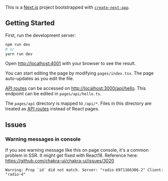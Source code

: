 This is a [Next.js](https://nextjs.org/) project bootstrapped with [`create-next-app`](https://github.com/vercel/next.js/tree/canary/packages/create-next-app).

## Getting Started

First, run the development server:

```bash
npm run dev
# or
yarn run dev
```

Open [http://localhost:4001](http://localhost:4001) with your browser to see the result.

You can start editing the page by modifying `pages/index.tsx`. The page auto-updates as you edit the file.

[API routes](https://nextjs.org/docs/api-routes/introduction) can be accessed on [http://localhost:3000/api/hello](http://localhost:3000/api/hello). This endpoint can be edited in `pages/api/hello.ts`.

The `pages/api` directory is mapped to `/api/*`. Files in this directory are treated as [API routes](https://nextjs.org/docs/api-routes/introduction) instead of React pages.

## Issues

### Warning messages in console

If you see warning message like this on page console, it's a common problem in SSR. It might get fixed with React18. Reference here: https://github.com/chakra-ui/chakra-ui/issues/3020

```
Warning: Prop `id` did not match. Server: "radio-6971166386-2" Client: "radio-4"
```